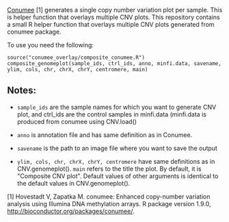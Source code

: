 

[Conumee](https://bioconductor.org/packages/release/bioc/html/conumee.html) [1] generates a single copy number variation plot per sample. This is helper function that overlays multiple CNV plots. This repository contains a small R helper function that overlays multiple CNV plots generated from conumee package.

To use you need the following:

```
source("conumee_overlay/composite_conumee.R")
composite_genomeplot(sample_ids, ctrl_ids, anno, minfi.data, savename, ylim, cols, chr, chrX, chrY, centromere, main)
```

## Notes:

- `sample_ids` are the sample names for which you want to generate CNV plot, and ctrl_ids are the control samples in minfi.data (minfi.data is produced from 
conumee using CNV.load()

- `anno` is annotation file and has same definition as in Conumee.

- `savename` is the path to an image file where you want to save the output

- `ylim, cols, chr, chrX, chrY, centromere` have same definitions as in CNV.genomeplot(). `main` refers to the title the plot. By default, it is "Composite CNV plot". Default values of other arguments is identical to the default values in CNV.genomeplot(). 

[1] Hovestadt V, Zapatka M. conumee: Enhanced copy-number variation analysis using Illumina DNA methylation arrays. R package version 1.9.0, http://bioconductor.org/packages/conumee/. 
